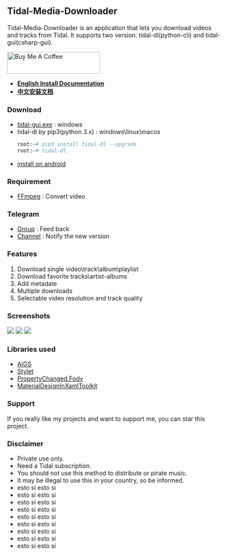 ## **Tidal-Media-Downloader**
Tidal-Media-Downloader is an application that lets you download videos and tracks from Tidal. It supports two version: tidal-dl(python-cli) and tidal-gui(csharp-gui).   

<a href="https://www.buymeacoffee.com/yaronzz" target="_blank"><img src="https://cdn.buymeacoffee.com/buttons/default-orange.png" alt="Buy Me A Coffee" style="height: 51px !important;width: 217px !important;" ></a>

- [**English Install Documentation**](https://yaronzz.top/2020/03/16/3%20Tidal-Media-Downloader-Installation-Documentation/)
- [**中文安装文档**](https://yaronzz.top/2020/03/16/3%20Tidal-Media-Downloader%E5%AE%89%E8%A3%85%E6%96%87%E6%A1%A3/)

### **Download**
- [tidal-gui.exe](https://github.com/yaronzz/Tidal-Media-Downloader/releases) : windows
- tidal-dl by pip3(python 3.x) : windows\linux\macos
  ``` python
  root:~# pip3 install tidal-dl --upgrade
  root:~# tidal-dl 
  ```
- [install on android](https://t.me/tidal_dl_bot)

  

### **Requirement**
- [FFmpeg](http://ffmpeg.org/) : Convert video

### **Telegram**
- [Group](https://t.me/tidal_group) : Feed back
- [Channel](https://t.me/Tidal_Media_Downloader) : Notify the new version 

### **Features**
1. Download single video\track\album\playlist
2. Download favorite tracks\artist-albums
3. Add metadate
4. Multiple downloads
5. Selectable video resolution and track quality

### **Screenshots**
![](https://github.com/yaronzz/Tidal-Media-Downloader/raw/master/Screenshots/tidal-dl.png)
![](https://github.com/yaronzz/Tidal-Media-Downloader/raw/master/Screenshots/tidal-gui-info.png)
![](https://github.com/yaronzz/Tidal-Media-Downloader/raw/master/Screenshots/tidal-gui-dl.png)

### **Libraries used**
- [AIGS](https://github.com/yaronzz/AIGS)
- [Stylet](https://github.com/canton7/Stylet)
- [PropertyChanged.Fody](https://github.com/Fody/PropertyChanged)
- [MaterialDesignInXamlToolkit](https://github.com/ButchersBoy/MaterialDesignInXamlToolkit)

### **Support**
If you really like my projects and want to support me, you can star this project. 

### **Disclaimer**
- Private use only.
- Need a Tidal subscription. 
- You should not use this method to distribute or pirate music.
- It may be illegal to use this in your country, so be informed.
- esto si esto si
- esto si esto si
- esto si esto si
- esto si esto si
- esto si esto si
- esto si esto si
- esto si esto si
- esto si esto si
- esto si esto si

